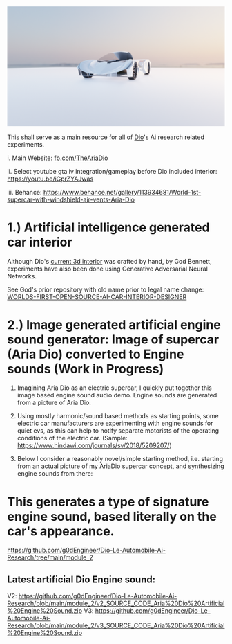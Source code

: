 
![image](images/0_another_shot_CYCLES_FRONT.png)

This shall serve as a main resource for all of [Dio](https://www.behance.net/gallery/113934681/World-1st-supercar-with-windshield-air-vents-Aria-Dio)'s Ai research related experiments.

i. Main Website: [fb.com/TheAriaDio](fb.com/TheAriaDio)

ii. Select youtube gta iv integration/gameplay before Dio included interior: https://youtu.be/iGprZYAJwas

iii. Behance: https://www.behance.net/gallery/113934681/World-1st-supercar-with-windshield-air-vents-Aria-Dio

1.) Artificial intelligence generated car interior
============

Although Dio's [current 3d interior](https://github.com/g0dEngineer/Dio-Le-Automobile-Ai-Research/blob/main/images/0_another_shot_CYCLES_FRONT.png) was crafted by hand, by God Bennett, experiments have also been done using Generative Adversarial Neural Networks.

See God's prior repository with old name prior to legal name change: [WORLDS-FIRST-OPEN-SOURCE-AI-CAR-INTERIOR-DESIGNER](https://github.com/JordanMicahBennett/WORLDS-FIRST-OPEN-SOURCE-AI-CAR-INTERIOR-DESIGNER)


2.) Image generated artificial engine sound generator: Image of supercar (Aria Dio) converted to Engine sounds (Work in Progress)
============

1) Imagining Aria Dio as an electric supercar, I quickly put together this image based engine sound audio demo. Engine sounds are generated from a picture of Aria Dio.

2) Using mostly harmonic/sound based methods as starting points, some electric car manufacturers are experimenting with engine sounds for quiet evs, as this can help to notify separate motorists of the operating conditions of the electric car. (Sample: https://www.hindawi.com/journals/sv/2018/5209207/)

3) Below I consider a reasonably novel/simple starting method, i.e. starting from an actual picture of my AriaDio supercar concept, and synthesizing engine sounds from there:

This generates a type of signature engine sound, based literally on the car's appearance.
============

https://github.com/g0dEngineer/Dio-Le-Automobile-Ai-Research/tree/main/module_2


## Latest artificial Dio Engine sound:

V2: https://github.com/g0dEngineer/Dio-Le-Automobile-Ai-Research/blob/main/module_2/v2_SOURCE_CODE_Aria%20Dio%20Artificial%20Engine%20Sound.zip
V3: https://github.com/g0dEngineer/Dio-Le-Automobile-Ai-Research/blob/main/module_2/v3_SOURCE_CODE_Aria%20Dio%20Artificial%20Engine%20Sound.zip
